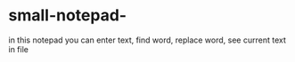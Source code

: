 # small-notepad-
in this notepad you can enter text, find word, replace word, see current text in file
